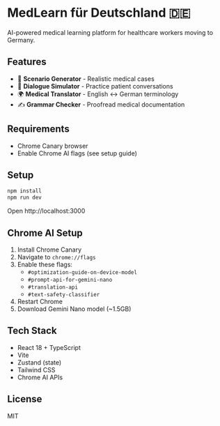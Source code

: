 # MedLearn für Deutschland 🇩🇪

AI-powered medical learning platform for healthcare workers moving to Germany.

## Features

- 🏥 **Scenario Generator** - Realistic medical cases
- 💬 **Dialogue Simulator** - Practice patient conversations  
- 🌍 **Medical Translator** - English ↔ German terminology
- ✍️ **Grammar Checker** - Proofread medical documentation

## Requirements

- Chrome Canary browser
- Enable Chrome AI flags (see setup guide)

## Setup

```bash
npm install
npm run dev
```

Open http://localhost:3000

## Chrome AI Setup

1. Install Chrome Canary
2. Navigate to `chrome://flags`
3. Enable these flags:
   - `#optimization-guide-on-device-model`
   - `#prompt-api-for-gemini-nano`
   - `#translation-api`
   - `#text-safety-classifier`
4. Restart Chrome
5. Download Gemini Nano model (~1.5GB)

## Tech Stack

- React 18 + TypeScript
- Vite
- Zustand (state)
- Tailwind CSS
- Chrome AI APIs

## License

MIT
